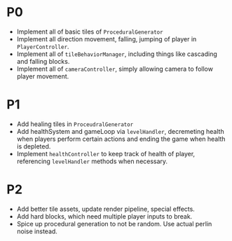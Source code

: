 # P0
- Implement all of basic tiles of `ProceduralGenerator`
- Implement all direction movement, falling, jumping of player in `PlayerController`.
- Implement all of `tileBehaviorManager`, including things like cascading and falling blocks.
- Implement all of `cameraController`, simply allowing camera to follow player movement.

# P1
- Add healing tiles in `ProceudralGenerator`
- Add healthSystem and gameLoop via `levelHandler`, decremeting health when players perform certain actions and ending the game when health is depleted.
- Implement `healthController` to keep track of health of player, referencing `levelHandler` methods when necessary.

# P2
- Add better tile assets, update render pipeline, special effects.
- Add hard blocks, which need multiple player inputs to break.
- Spice up procedural generation to not be random. Use actual perlin noise instead.
